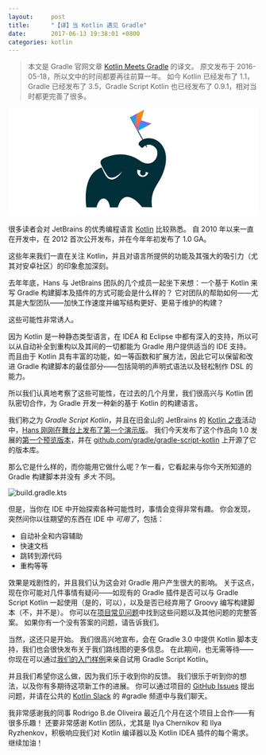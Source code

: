 ```yaml
---
layout:     post
title:      "【译】当 Kotlin 遇见 Gradle"
date:       2017-06-13 19:38:01 +0800
categories: kotlin
---
```

> 本文是 Gradle 官网文章 [Kotlin Meets Gradle](https://blog.gradle.org/kotlin-meets-gradle) 的译文。
原文发布于 2016-05-18，所以文中的时间都要再往前算一年。
如今 Kotlin 已经发布了 1.1，Gradle 已经发布了 3.5，Gradle Script Kotlin 也已经发布了 0.9.1，相对当时都更完善了很多。<!--more-->

![gradle_kotlin.jpg](/assets/kotlin/gradle_kotlin.jpg)

很多读者会对 JetBrains 的优秀编程语言 [Kotlin](http://kotlinlang.org/) 比较熟悉。
自 2010 年以来一直在开发中，在 2012 首次公开发布，并在今年年初发布了 1.0 GA。

这些年来我们一直在关注 Kotlin，并且对语言所提供的功能及其强大的吸引力（尤其对安卓社区）的印象愈加深刻。

去年年底，Hans 与 JetBrains 团队的几个成员一起坐下来想：一个基于 Kotlin 来写 Gradle 构建脚本及插件的方式可能会是什么样的？
它对团队的帮助如何——尤其是大型团队——加快工作速度并编写结构更好、更易于维护的构建？

这些可能性非常诱人。

因为 Kotlin 是一种静态类型语言，在 IDEA 和 Eclipse 中都有深入的支持，所以可以从自动补全到重构以及其间的一切都能为 Gradle 用户提供适当的 IDE 支持。
而且由于 Kotlin 具有丰富的功能，如一等函数和扩展方法，因此它可以保留和改进 Gradle 构建脚本的最佳部分——包括简明的声明式语法以及轻松制作 DSL 的能力。

所以我们认真地考察了这些可能性，在过去的几个月里，我们很高兴与 Kotlin 团队密切合作，为 Gradle 开发一种新的基于 Kotlin 的构建语言。

我们称之为 _Gradle Script Kotlin_，并且在旧金山的 JetBrains 的 [Kotlin 之夜](http://info.jetbrains.com/Kotlin-Night-2016.html)活动中，[Hans 刚刚在舞台上发布了第一个演示版](https://youtu.be/4gmanjWNZ8E)。
我们今天发布了这个作品向 1.0 发展的[第一个预览版本](https://github.com/gradle/gradle-script-kotlin/releases/tag/v0.1.0)，并在 [github.com/gradle/gradle-script-kotlin](https://github.com/gradle/gradle-script-kotlin) 上开源了它的版本库。

那么它是什么样的，而你能用它做什么呢？乍一看，它看起来与你今天所知道的 Gradle 构建脚本并没有 _多大_ 不同。

![build.gradle.kts](https://blog.gradle.org/images/kotlin-hello-world.png)

但是，当你在 IDE 中开始探索各种可能性时，事情会变得非常有趣。
你会发现，突然间你以往期望的东西在 IDE 中 _可用了_，包括：

*   自动补全和内容辅助
*   快速文档
*   跳转到源代码
*   重构等等

效果是戏剧性的，并且我们认为这会对 Gradle 用户产生很大的影响。
关于这点，现在你可能对几件事情有疑问——如现有的 Gradle 插件是否可以与 Gradle Script Kotlin 一起使用（是的，可以），以及是否已经弃用了 Groovy 编写构建脚本（不，并不是）。
你可以在[项目常见问题](https://github.com/gradle/gradle-script-kotlin/wiki/Frequently-Asked-Questions)中找到这些问题以及其他问题的完整答案。
如果你有一个没有答案的问题，请告诉我们。

当然，这还只是开始。
我们很高兴地宣布，会在 Gradle 3.0 中提供 Kotlin 脚本支持，我们也会很快发布关于我们路线图的更多信息。
在此期间，也无需等待——你现在可以通过[我们的入门样例](https://github.com/gradle/gradle-script-kotlin/tree/master/samples#readme)来亲自试用 Gradle Script Kotlin。

并且我们希望你这么做，因为我们乐于收到你的反馈。
我们很乐于听到你的想法，以及你有多期待这项新工作的进展。
你可以通过项目的 [GitHub Issues](https://github.com/gradle/gradle-script-kotlin/issues) 提出问题，并请在公共的 [Kotlin Slack](http://kotlinslackin.herokuapp.com/) 的 #gradle 频道中与我们聊天。

我非常感谢我的同事 Rodrigo B.de Oliveira 最近几个月在这个项目上合作——有很多乐趣！
还要非常感谢 Kotlin 团队，尤其是 Ilya Chernikov 和 Ilya Ryzhenkov，积极响应我们对 Kotlin 编译器以及 Kotlin IDEA 插件的每个需求。
继续加油！
